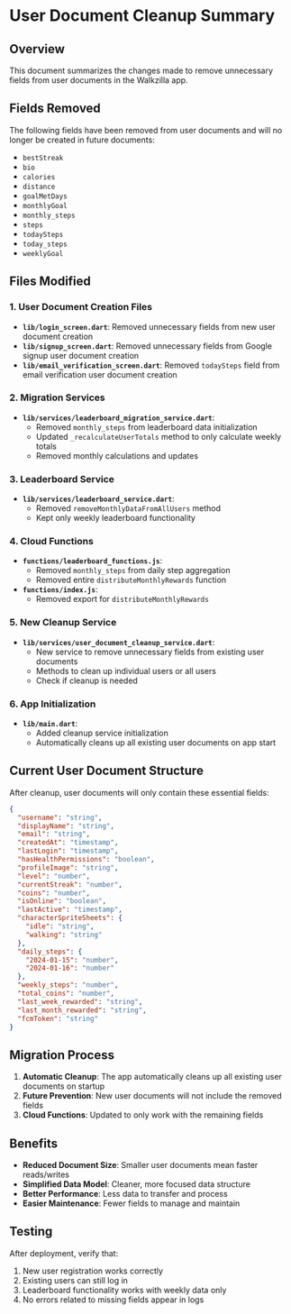 # User Document Cleanup Summary

## Overview
This document summarizes the changes made to remove unnecessary fields from user documents in the Walkzilla app.

## Fields Removed
The following fields have been removed from user documents and will no longer be created in future documents:

- `bestStreak`
- `bio`
- `calories`
- `distance`
- `goalMetDays`
- `monthlyGoal`
- `monthly_steps`
- `steps`
- `todaySteps`
- `today_steps`
- `weeklyGoal`

## Files Modified

### 1. User Document Creation Files
- **`lib/login_screen.dart`**: Removed unnecessary fields from new user document creation
- **`lib/signup_screen.dart`**: Removed unnecessary fields from Google signup user document creation
- **`lib/email_verification_screen.dart`**: Removed `todaySteps` field from email verification user document creation

### 2. Migration Services
- **`lib/services/leaderboard_migration_service.dart`**: 
  - Removed `monthly_steps` from leaderboard data initialization
  - Updated `_recalculateUserTotals` method to only calculate weekly totals
  - Removed monthly calculations and updates

### 3. Leaderboard Service
- **`lib/services/leaderboard_service.dart`**: 
  - Removed `removeMonthlyDataFromAllUsers` method
  - Kept only weekly leaderboard functionality

### 4. Cloud Functions
- **`functions/leaderboard_functions.js`**: 
  - Removed `monthly_steps` from daily step aggregation
  - Removed entire `distributeMonthlyRewards` function
- **`functions/index.js`**: 
  - Removed export for `distributeMonthlyRewards`

### 5. New Cleanup Service
- **`lib/services/user_document_cleanup_service.dart`**: 
  - New service to remove unnecessary fields from existing user documents
  - Methods to clean up individual users or all users
  - Check if cleanup is needed

### 6. App Initialization
- **`lib/main.dart`**: 
  - Added cleanup service initialization
  - Automatically cleans up all existing user documents on app start

## Current User Document Structure
After cleanup, user documents will only contain these essential fields:

```json
{
  "username": "string",
  "displayName": "string",
  "email": "string",
  "createdAt": "timestamp",
  "lastLogin": "timestamp",
  "hasHealthPermissions": "boolean",
  "profileImage": "string",
  "level": "number",
  "currentStreak": "number",
  "coins": "number",
  "isOnline": "boolean",
  "lastActive": "timestamp",
  "characterSpriteSheets": {
    "idle": "string",
    "walking": "string"
  },
  "daily_steps": {
    "2024-01-15": "number",
    "2024-01-16": "number"
  },
  "weekly_steps": "number",
  "total_coins": "number",
  "last_week_rewarded": "string",
  "last_month_rewarded": "string",
  "fcmToken": "string"
}
```

## Migration Process
1. **Automatic Cleanup**: The app automatically cleans up all existing user documents on startup
2. **Future Prevention**: New user documents will not include the removed fields
3. **Cloud Functions**: Updated to only work with the remaining fields

## Benefits
- **Reduced Document Size**: Smaller user documents mean faster reads/writes
- **Simplified Data Model**: Cleaner, more focused data structure
- **Better Performance**: Less data to transfer and process
- **Easier Maintenance**: Fewer fields to manage and maintain

## Testing
After deployment, verify that:
1. New user registration works correctly
2. Existing users can still log in
3. Leaderboard functionality works with weekly data only
4. No errors related to missing fields appear in logs 